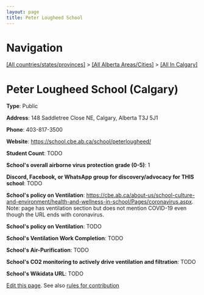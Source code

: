 ```yaml
---
layout: page
title: Peter Lougheed School
---
```

# Navigation

[[All countries/states/provinces]](../../..) > [[All Alberta Areas/Cities]](../..) > [[All In Calgary]](..)

# Peter Lougheed School (Calgary)

**Type**: Public

**Address**: 148 Saddletree Close NE, Calgary, Alberta T3J 5J1

**Phone**: 403-817-3500

**Website**: <https://school.cbe.ab.ca/school/peterlougheed/>

**Student Count**: TODO

**School's overall airborne virus protection grade (0-5)**: 1

**Discord, Facebook, or WhatsApp group for discovery/advocacy for THIS school**: TODO

**School's policy on Ventilation**: <https://cbe.ab.ca/about-us/school-culture-and-environment/health-and-wellness-in-school/Pages/coronavirus.aspx>. Note: page has ventilation section but does not mention COVID-19 even though the URL ends with coronavirus.

**School's policy on Ventilation**: TODO

**School's Ventilation Work Completion**: TODO

**School's Air-Purification**: TODO

**School's CO2 monitoring to actively drive ventilation and filtration**: TODO

**School's Wikidata URL**: TODO


[Edit this page](https://github.com/ventilate-schools/AB/edit/main/./Calgary/Peter_Lougheed_School.md). See also [rules for contribution](../../../contribution-rules/)